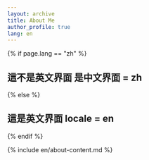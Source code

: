 ```yaml
---
layout: archive
title: About Me
author_profile: true
lang: en
---
```

{% if page.lang == "zh" %}
<h2>這不是英文界面 是中文界面 = zh</h2>
{% else %}
<h2>這是英文界面 locale = en</h2>
{% endif %}

<!-- 統一使用 about-content.md -->
{% include en/about-content.md %}